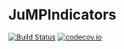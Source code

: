 # JuMPIndicators

[![Build Status](https://travis-ci.org/rdeits/JuMPIndicators.jl.svg?branch=master)](https://travis-ci.org/rdeits/JuMPIndicators.jl) [![codecov.io](http://codecov.io/github/rdeits/JuMPIndicators.jl/coverage.svg?branch=master)](http://codecov.io/github/rdeits/JuMPIndicators.jl?branch=master)

